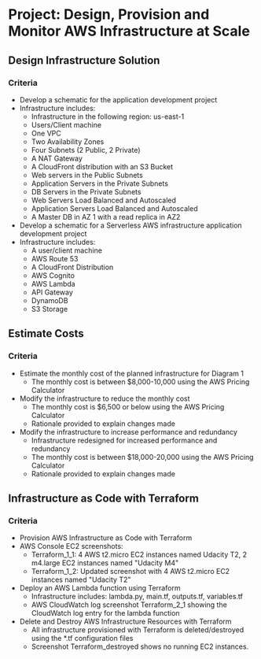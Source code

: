 # Project: Design, Provision and Monitor AWS Infrastructure at Scale

## Design Infrastructure Solution
### Criteria
- Develop a schematic for the application development project
- Infrastructure includes:
  - Infrastructure in the following region: us-east-1
  - Users/Client machine
  - One VPC
  - Two Availability Zones
  - Four Subnets (2 Public, 2 Private)
  - A NAT Gateway
  - A CloudFront distribution with an S3 Bucket
  - Web servers in the Public Subnets
  - Application Servers in the Private Subnets
  - DB Servers in the Private Subnets
  - Web Servers Load Balanced and Autoscaled
  - Application Servers Load Balanced and Autoscaled
  - A Master DB in AZ 1 with a read replica in AZ2
- Develop a schematic for a Serverless AWS infrastructure application development project
- Infrastructure includes:
  - A user/client machine
  - AWS Route 53
  - A CloudFront Distribution
  - AWS Cognito
  - AWS Lambda
  - API Gateway
  - DynamoDB
  - S3 Storage

## Estimate Costs
### Criteria
- Estimate the monthly cost of the planned infrastructure for Diagram 1
  - The monthly cost is between $8,000-10,000 using the AWS Pricing Calculator
- Modify the infrastructure to reduce the monthly cost
  - The monthly cost is $6,500 or below using the AWS Pricing Calculator
  - Rationale provided to explain changes made
- Modify the infrastructure to increase performance and redundancy
  - Infrastructure redesigned for increased performance and redundancy
  - The monthly cost is between $18,000-20,000 using the AWS Pricing Calculator
  - Rationale provided to explain changes made

## Infrastructure as Code with Terraform
### Criteria
- Provision AWS Infrastructure as Code with Terraform
- AWS Console EC2 screenshots:
  - Terraform_1_1: 4 AWS t2.micro EC2 instances named Udacity T2, 2 m4.large EC2 instances named "Udacity M4"
  - Terraform_1_2: Updated screenshot with 4 AWS t2.micro EC2 instances named "Udacity T2"
- Deploy an AWS Lambda function using Terraform
  - Infrastructure includes: lambda.py, main.tf, outputs.tf, variables.tf
  - AWS CloudWatch log screenshot Terraform_2_1 showing the CloudWatch log entry for the lambda function
- Delete and Destroy AWS Infrastructure Resources with Terraform
  - All infrastructure provisioned with Terraform is deleted/destroyed using the *.tf configuration files
  - Screenshot Terraform_destroyed shows no running EC2 instances.

